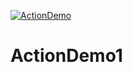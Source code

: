 [![ActionDemo](https://github.com/basantballabhtewari/ActionDemo1/actions/workflows/dotnet.yml/badge.svg)](https://github.com/basantballabhtewari/ActionDemo1/actions/workflows/dotnet.yml)

# ActionDemo1
